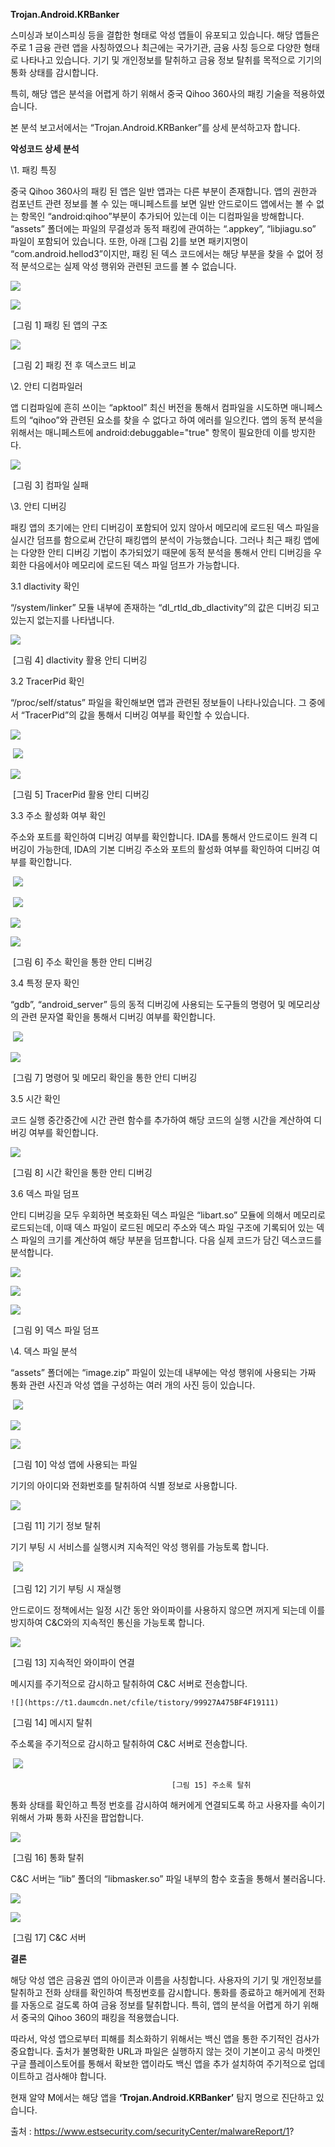 **Trojan.Android.KRBanker**

  

스미싱과 보이스피싱 등을 결합한 형태로 악성 앱들이 유포되고 있습니다. 해당 앱들은 주로 1 금융 관련 앱을 사칭하였으나 최근에는 국가기관, 금융 사칭 등으로 다양한 형태로 나타나고 있습니다. 기기 및 개인정보를 탈취하고 금융 정보 탈취를 목적으로 기기의 통화 상태를 감시합니다.

  

특히, 해당 앱은 분석을 어렵게 하기 위해서 중국 Qihoo 360사의 패킹 기술을 적용하였습니다.

   

본 분석 보고서에서는 “Trojan.Android.KRBanker”를 상세 분석하고자 합니다.

  

**악성코드 상세 분석**

  

\1. 패킹 특징  

  

중국 Qihoo 360사의 패킹 된 앱은 일반 앱과는 다른 부분이 존재합니다. 앱의 권한과 컴포넌트 관련 정보를 볼 수 있는 매니페스트를 보면 일반 안드로이드 앱에서는 볼 수 없는 항목인 “android:qihoo”부분이 추가되어 있는데 이는 디컴파일을 방해합니다. “assets” 폴더에는 파일의 무결성과 동적 패킹에 관여하는 “.appkey”, “libjiagu.so” 파일이 포함되어 있습니다. 또한, 아래 [그림 2]를 보면 패키지명이 “com.android.hellod3”이지만, 패킹 된 덱스 코드에서는 해당 부분을 찾을 수 없어 정적 분석으로는 실제 악성 행위와 관련된 코드를 볼 수 없습니다.

  

![](https://t1.daumcdn.net/cfile/tistory/99C66C3E5BF4F19015)

![](https://t1.daumcdn.net/cfile/tistory/9986B84B5BF4F19009)

​									[그림 1] 패킹 된 앱의 구조

![](https://t1.daumcdn.net/cfile/tistory/99264D355BF4F27D26)

​									[그림 2] 패킹 전 후 덱스코드 비교

  

\2. 안티 디컴파일러

  

앱 디컴파일에 흔히 쓰이는 “apktool” 최신 버전을 통해서 컴파일을 시도하면 매니페스트의 “qihoo”와 관련된 요소를 찾을 수 없다고 하여 에러를 일으킨다. 앱의 동적 분석을 위해서는 매니페스트에 android:debuggable="true" 항목이 필요한데 이를 방지한다.

![](https://t1.daumcdn.net/cfile/tistory/995692355BF4F19008)

​										[그림 3] 컴파일 실패



\3. 안티 디버깅

  

패킹 앱의 초기에는 안티 디버깅이 포함되어 있지 않아서 메모리에 로드된 덱스 파일을 실시간 덤프를 함으로써 간단히 패킹앱의 분석이 가능했습니다. 그러나 최근 패킹 앱에는 다양한 안티 디버깅 기법이 추가되었기 때문에 동적 분석을 통해서 안티 디버깅을 우회한 다음에서야 메모리에 로드된 덱스 파일 덤프가 가능합니다.

  

3.1 dlactivity 확인

“/system/linker” 모듈 내부에 존재하는 “dl_rtld_db_dlactivity”의 값은 디버깅 되고 있는지 없는지를 나타냅니다.

![](https://t1.daumcdn.net/cfile/tistory/994E27335BF4F19019)

​								[그림 4] dlactivity 활용 안티 디버깅

  

3.2 TracerPid 확인

“/proc/self/status” 파일을 확인해보면 앱과 관련된 정보들이 나타나있습니다. 그 중에서 “TracerPid”의 값을 통해서 디버깅 여부를 확인할 수 있습니다.

![](https://t1.daumcdn.net/cfile/tistory/99E9DB3A5BF4F19018)

​										 ![](https://t1.daumcdn.net/cfile/tistory/993AB4385BF4F19018)

![](https://t1.daumcdn.net/cfile/tistory/99E207425BF4F19014)

​								[그림 5] TracerPid 활용 안티 디버깅

  

3.3 주소 활성화 여부 확인

주소와 포트를 확인하여 디버깅 여부를 확인합니다. IDA를 통해서 안드로이드 원격 디버깅이 가능한데, IDA의 기본 디버깅 주소와 포트의 활성화 여부를 확인하여 디버깅 여부를 확인합니다.

​										 ![](https://t1.daumcdn.net/cfile/tistory/99A744405BF4F19001)

​											![](https://t1.daumcdn.net/cfile/tistory/9982743A5BF4F1901C)

![](https://t1.daumcdn.net/cfile/tistory/99E4AB4E5BF4F1900D)

![](https://t1.daumcdn.net/cfile/tistory/9901853A5BF4F19022)

​									[그림 6] 주소 확인을 통한 안티 디버깅

  

  

3.4 특정 문자 확인

“gdb”, “android_server” 등의 동적 디버깅에 사용되는 도구들의 명령어 및 메모리상의 관련 문자열 확인을 통해서 디버깅 여부를 확인합니다.

​									 ![](https://t1.daumcdn.net/cfile/tistory/99F03F3F5BF4F19017)

![](https://t1.daumcdn.net/cfile/tistory/995AFF375BF4F19016)

​						[그림 7] 명령어 및 메모리 확인을 통한 안티 디버깅

  

3.5 시간 확인

코드 실행 중간중간에 시간 관련 함수를 추가하여 해당 코드의 실행 시간을 계산하여 디버깅 여부를 확인합니다.

![](https://t1.daumcdn.net/cfile/tistory/99717B395BF4F19018)

​								[그림 8] 시간 확인을 통한 안티 디버깅

  

3.6 덱스 파일 덤프

안티 디버깅을 모두 우회하면 복호화된 덱스 파일은 “libart.so” 모듈에 의해서 메모리로 로드되는데, 이때 덱스 파일이 로드된 메모리 주소와 덱스 파일 구조에 기록되어 있는 덱스 파일의 크기를 계산하여 해당 부분을 덤프합니다. 다음 실제 코드가 담긴 덱스코드를 분석합니다.

![](https://t1.daumcdn.net/cfile/tistory/993EA33C5BF4F1900D)

![](https://t1.daumcdn.net/cfile/tistory/99AAB34D5BF4F1901B)

![](https://t1.daumcdn.net/cfile/tistory/9959773D5BF4F1902B)

​									[그림 9] 덱스 파일 덤프

  

\4. 덱스 파일 분석

  

“assets” 폴더에는 “image.zip” 파일이 있는데 내부에는 악성 행위에 사용되는 가짜 통화 관련 사진과 악성 앱을 구성하는 여러 개의 사진 등이 있습니다.

​		  ![](https://t1.daumcdn.net/cfile/tistory/999955365BF4F19019)

![](https://t1.daumcdn.net/cfile/tistory/99F8D8385BF4F1901B)

![](https://t1.daumcdn.net/cfile/tistory/990E2A355BF4F19024)

​								[그림 10] 악성 앱에 사용되는 파일

  

기기의 아이디와 전화번호를 탈취하여 식별 정보로 사용합니다.

  

![](https://t1.daumcdn.net/cfile/tistory/99F406385BF4F1911B)

​									[그림 11] 기기 정보 탈취

  

기기 부팅 시 서비스를 실행시켜 지속적인 악성 행위를 가능토록 합니다.

  

​				 ![](https://t1.daumcdn.net/cfile/tistory/99D8FF4C5BF4F19113)

​									[그림 12] 기기 부팅 시 재실행

  

 안드로이드 정책에서는 일정 시간 동안 와이파이를 사용하지 않으면 꺼지게 되는데 이를 방지하여 C&C와의 지속적인 통신을 가능토록 합니다.

  

![](https://t1.daumcdn.net/cfile/tistory/991B804B5BF4F19118)

​									[그림 13] 지속적인 와이파이 연결

  

메시지를 주기적으로 감시하고 탈취하여 C&C 서버로 전송합니다.

   	![](https://t1.daumcdn.net/cfile/tistory/99927A475BF4F19111)

​										[그림 14] 메시지 탈취



주소록을 주기적으로 감시하고 탈취하여 C&C 서버로 전송합니다.

  

​	 ![](https://t1.daumcdn.net/cfile/tistory/99C36E4F5BF4F19116)



  										[그림 15] 주소록 탈취

  

통화 상태를 확인하고 특정 번호를 감시하여 해커에게 연결되도록 하고 사용자를 속이기 위해서 가짜 통화 사진을 팝업합니다.

  

![](https://t1.daumcdn.net/cfile/tistory/99FD6F475BF4F19121)

​										[그림 16] 통화 탈취



C&C 서버는 “lib” 폴더의 “libmasker.so” 파일 내부의 함수 호출을 통해서 불러옵니다.

![](https://t1.daumcdn.net/cfile/tistory/998FD04E5BF4F19119)

![](https://t1.daumcdn.net/cfile/tistory/99C5823B5BF4F19118)

​										[그림 17] C&C 서버



**결론**



해당 악성 앱은 금융권 앱의 아이콘과 이름을 사칭합니다. 사용자의 기기 및 개인정보를 탈취하고 전화 상태를 확인하여 특정번호를 감시합니다. 통화를 종료하고 해커에게 전화를 자동으로 걸도록 하여 금융 정보를 탈취합니다. 특히, 앱의 분석을 어렵게 하기 위해서 중국의 Qihoo 360의 패킹을 적용했습니다.



따라서, 악성 앱으로부터 피해를 최소화하기 위해서는 백신 앱을 통한 주기적인 검사가 중요합니다. 출처가 불명확한 URL과 파일은 실행하지 않는 것이 기본이고 공식 마켓인 구글 플레이스토어를 통해서 확보한 앱이라도 백신 앱을 추가 설치하여 주기적으로 업데이트하고 검사해야 합니다.



현재 알약 M에서는 해당 앱을 **‘Trojan.Android.KRBanker’** 탐지 명으로 진단하고 있습니다.







출처 : https://www.estsecurity.com/securityCenter/malwareReport/1?